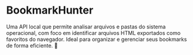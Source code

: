 # BookmarkHunter

Uma API local que permite analisar arquivos e pastas do sistema operacional, com foco em identificar arquivos HTML exportados como favoritos do navegador. Ideal para organizar e gerenciar seus bookmarks de forma eficiente. 🚀
